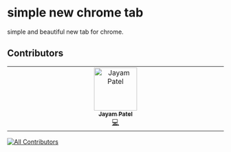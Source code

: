 # simple new chrome tab

simple and beautiful new tab for chrome.

## Contributors

<!-- ALL-CONTRIBUTORS-LIST:START - Do not remove or modify this section -->
<!-- prettier-ignore-start -->
<!-- markdownlint-disable -->
<table>
  <tbody>
    <tr>
      <td align="center" valign="top" width="14.28%"><a href="http://jayampatel.vercel.app"><img src="https://avatars.githubusercontent.com/u/93824505?v=4?s=100" width="100px;" alt="Jayam Patel"/><br /><sub><b>Jayam Patel</b></sub></a><br /><a href="#code-jayam04" title="Code">💻</a></td>
    </tr>
  </tbody>
</table>

<!-- markdownlint-restore -->
<!-- prettier-ignore-end -->

<!-- ALL-CONTRIBUTORS-LIST:END -->

[![All Contributors](https://img.shields.io/github/all-contributors/jayam04/simple-new-tab?color=ee8449&style=flat-square)](#contributors)
